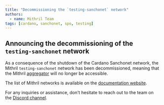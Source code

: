 ```yaml
---
title: "Decommissioning the `testing‑sanchonet` network"
authors:
  - name: Mithril Team
tags: [cardano, sanchonet, spo, testing]
---
```


## Announcing the decommissioning of the `testing‑sanchonet` network

As a consequence of the shutdown of the Cardano Sanchonet network, the Mithril `testing-sanchonet` network has been decommissioned, meaning that the Mithril [aggregator](https://mithril.network/explorer/?aggregator=https%3A%2F%2Faggregator.testing-sanchonet.api.mithril.network%2Faggregator) will no longer be accessible.

The list of Mithril networks is available on the [documentation website](https://mithril.network/doc/manual/getting-started/network-configurations).

For any inquiries or assistance, don't hesitate to reach out to the team on the [Discord channel](https://discord.gg/5kaErDKDRq).
